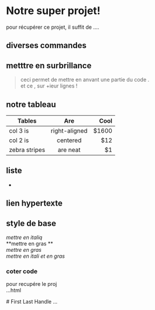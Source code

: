 # Notre super projet!
pour récupérer ce projet, il suffit de ....
## diverses commandes 
## metttre en surbrillance 
> ceci permet de mettre en anvant une partie du code .  
> et ce , sur +ieur lignes !  
## notre tableau
| Tables        | Are           | Cool  |
| ------------- |:-------------:| -----:|
| col 3 is      | right-aligned | $1600 |
| col 2 is      | centered      |   $12 |
| zebra stripes | are neat      |    $1 |


## liste  
-




## lien hypertexte 
## style de base 
*mettre en italiq*  
**mettre en gras **  
_mettre en gras_  
_*mettre en itali et en gras*_  
### coter code
pour recupére le proj    
...html
 <tr>
            <th scope="col">#</th>
            <th scope="col">First</th>
            <th scope="col">Last</th>
            <th scope="col">Handle</th>
</tr> ...

